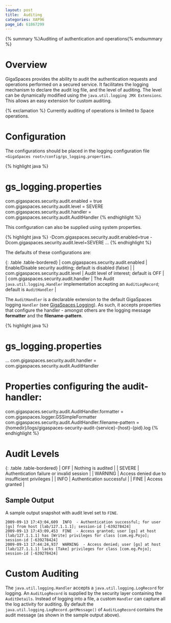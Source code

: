 ```yaml
---
layout: post
title:  Auditing
categories: XAP96
page_id: 61867299
---
```


{% summary %}Auditing of authentication and operations{% endsummary %}

# Overview

GigaSpaces provides the ability to audit the authentication requests and operations performed on a secured service. It facilitates the logging mechanism to declare the audit log file, and the level of auditing. The level can be dynamically modified using the `java.util.logging JMX Extensions`. This allows an easy extension for custom auditing.

{% exclamation %} Currently auditing of operations is limited to Space operations.

# Configuration

The configurations should be placed in the logging configuration file `<GigaSpaces root>/config/gs_logging.properties`.

{% highlight java %}
# gs_logging.properties

com.gigaspaces.security.audit.enabled = true
com.gigaspaces.security.audit.level = SEVERE
com.gigaspaces.security.audit.handler = com.gigaspaces.security.audit.AuditHandler
{% endhighlight %}

This configuration can also be supplied using system properties.

{% highlight java %}
-Dcom.gigaspaces.security.audit.enabled=true -Dcom.gigaspaces.security.audit.level=SEVERE ...
{% endhighlight %}

The defaults of these configurations are:

{: .table .table-bordered}
| com.gigaspaces.security.audit.enabled | Enable/Disable security auditing; default is disabled (false) |
| com.gigaspaces.security.audit.level | Audit level of interest; default is OFF |
| com.gigaspaces.security.audit.handler | The Audit `java.util.logging.Handler` implementation accepting an `AuditLogRecord`; default is `AuditHandler` |

The `AuditHandler` is a declarable extension to the default GigaSpaces logging `Handler` (see [GigaSpaces Logging](/xap96/2011/09/30/gigaspaces-logging.html)). As such, it accepts properties that configure the handler - amongst others are the logging message **formatter** and the **filename-pattern**.

{% highlight java %}
# gs_logging.properties

...
com.gigaspaces.security.audit.handler = com.gigaspaces.security.audit.AuditHandler

# Properties configuring the audit-handler:

com.gigaspaces.security.audit.AuditHandler.formatter = com.gigaspaces.logger.GSSimpleFormatter
com.gigaspaces.security.audit.AuditHandler.filename-pattern = {homedir}/logs/gigaspaces-security-audit-{service}-{host}-{pid}.log
{% endhighlight %}

# Audit Levels

{: .table .table-bordered}
| OFF     | Nothing is audited |
| SEVERE  | Authentication failure or invalid session |
| WARNING | Access denied due to insufficient privileges |
| INFO    | Authentication successful |
| FINE    | Access granted |

## Sample Output

A sample output snapshot with audit level set to `FINE`.

    2009-09-13 17:43:04,609  INFO  - Authentication successful; for user [gs] from host [lab/127.1.1.1]; session-id [-639278424]
    2009-09-13 17:43:09,453  FINE  - Access granted; user [gs] at host [lab/127.1.1.1] has [Write] privileges for class [com.eg.Pojo]; session-id [-639278424]
    2009-09-13 17:44:24,937  WARNING  - Access denied; user [gs] at host [lab/127.1.1.1] lacks [Take] privileges for class [com.eg.Pojo]; session-id [-639278424]

# Custom Auditing

The `java.util.logging.Handler` accepts a `java.util.logging.LogRecord` for logging. An `AuditLogRecord` is supplied by the security layer containing the `AuditDetails`. Instead of logging into a file, a custom `Handler` can capture all the log activity for auditing. By default the `java.util.logging.LogRecord.getMessage()` of `AuditLogRecord` contains the audit message (as shown in the sample output above).
